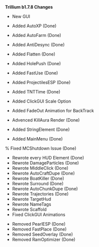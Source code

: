 **Trillium b1.7.8 Changes**
+ New GUI
+ Added AutoXP (Done)
+ Added AutoFarm (Done)
+ Added AntiDesync (Done)
+ Added Flatten (Done)
+ Added HolePush (Done)
+ Added FastUse (Done)
+ Added ProjectilesESP (Done)
+ Added TNTTime (Done)
+ Added ClickGUI Scale Option
+ Added FadeOut Animation for BackTrack
+ Advenced KillAura Render (Done)

+ Added StringElement (Done)
+ Added MainMenu (Done)

% Fixed MCShutdown Issue (Done)

* Rewrote every HUD Element (Done)
* Rewrote DamageParticles (Done)
* Rewrote MiddleClick (Done)
* Rewrote AutoCraftDupe (Done)
* Rewrote BoatKiller (Done)
* Rewrote Surround (Done)
* Rewrote AutoChunkDupe (Done)
* Rewrote Trajectories (Done)
* Rewrote TargetHud
* Rewrote NameTags
* Rewrote Scaffold
* Fixed ClickGUI Animations

- Removed PearlESP (Done)
- Removed FastPlace (Done)
- Removed SeedOverlay (Done)
- Removed RamOptimizer (Done)
